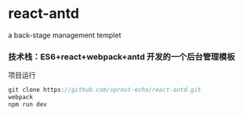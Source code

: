 # react-antd
a back-stage management templet

### 技术栈：ES6+react+webpack+antd 开发的一个后台管理模板

项目运行
```javascript
git clone https://github.com/sprout-echo/react-antd.git
webpack
npm run dev
